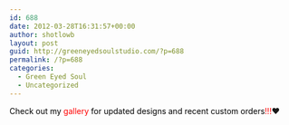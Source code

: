 ```yaml
---
id: 688
date: 2012-03-28T16:31:57+00:00
author: shotlowb
layout: post
guid: http://greeneyedsoulstudio.com/?p=688
permalink: /?p=688
categories:
  - Green Eyed Soul
  - Uncategorized
---
```

<span style="color: #ff0000;"><span style="color: #000000;">Check out my</span> gallery <span style="color: #000000;">for updated designs and recent custom orders</span>!!!</span>♥